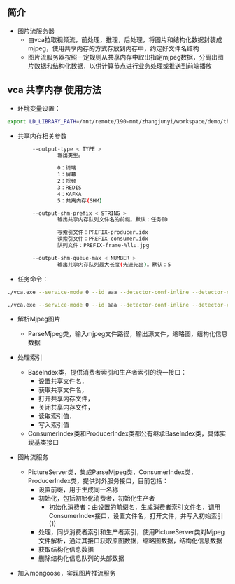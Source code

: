 ## 简介

+ 图片流服务器
  + 由vca拉取视频流，前处理，推理，后处理，将图片和结构化数据封装成mjpeg，使用共享内存的方式存放到内存中，约定好文件名结构
  + 图片流服务器按照一定规则从共享内存中取出指定mjpeg数据，分离出图片数据和结构化数据，以供计算节点进行业务处理或推送到前端播放

## vca 共享内存 使用方法

+ 环境变量设置：
```bash
export LD_LIBRARY_PATH=/mnt/remote/190-mnt/zhangjunyi/workspace/demo/third_party/lib/ffmpeg/:/home/opencv3-4/lib:/home/user/zjy-190/workspace/video_process/3party/x86_64/ubuntu-18.04/NVIDIA/lib/:/home/user/zjy-190/workspace/video_process/build/:/usr/local/cuda-11.4/targets/x86_64-linux/lib/:/usr/local/cuda-14/lib64:/usr/local/TensorRT/lib:/mnt/remote/190-mnt/zhangjunyi/workspace/video_process/build:/mnt/remote/190-mnt/zhangjunyi/workspace/video_process/build/abcdk/lib:/mnt/remote/190-mnt/zhangjunyi/workspace/video_process/3party/GENERAL-x86_64/lib
```

+ 共享内存相关参数
```bash
        --output-type < TYPE >
                输出类型。

                0：终端
                1：屏幕
                2：视频
                3：REDIS
                4：KAFKA
                5：共离内存(SHM)

        --output-shm-prefix < STRING >
                输出共享内存队列文件名的前缀。默认：任务ID

                写索引文件：PREFIX-producer.idx
                读索引文件：PREFIX-consumer.idx
                队列文件：PREFIX-frame-%llu.jpg

        --output-shm-queue-max < NUMBER >
                输出共享内存队列最大长度(先进先出)。默认：5
```

+ 任务命令：
```bash
./vca.exe --service-mode 0 --id aaa --detector-conf-inline --detector-conf @--detector-models@/data/models/PERSON/DETECT.conf@xxxx@yyyy@ --input-video-name /home/user/Videos/zhuoer_face_new.mp4 --output-type 5

./vca.exe --service-mode 0 --id aaa --detector-conf-inline --detector-conf @--detector-models@/data/models/PERSON/DETECT.conf@xxxx@yyyy@ --input-video-name rtsp://admin:a1234567@192.169.7.123:554 --output-type 5
```

+ 解析Mjpeg图片
  + ParseMjpeg类，输入mjpeg文件路径，输出源文件，缩略图，结构化信息数据

+ 处理索引
  + BaseIndex类，提供消费者索引和生产者索引的统一接口：
    + 设置共享文件名，
    + 获取共享文件名，
    + 打开共享内存文件，
    + 关闭共享内存文件，
    + 读取索引值，
    + 写入索引值
  + ConsumerIndex类和ProducerIndex类都公有继承BaseIndex类，具体实现基类接口

+ 图片流服务
  + PictureServer类，集成ParseMjpeg类，ConsumerIndex类，ProducerIndex类，提供对外服务接口，目前包括：
    + 设置前缀，用于生成同一名称
    + 初始化，包括初始化消费者，初始化生产者
      + 初始化消费者：由设置的前缀名，生成消费者索引文件名，调用ConsumerIndex接口，设置文件名，打开文件，并写入初始索引(1)
    + 处理，同步消费者索引和生产者索引，使用PictureServer类对Mjpeg文件解析，通过其接口获取原图数据，缩略图数据，结构化信息数据
    + 获取结构化信息数据
    + 删除结构化信息队列的头部数据

+ 加入mongoose，实现图片推流服务
  